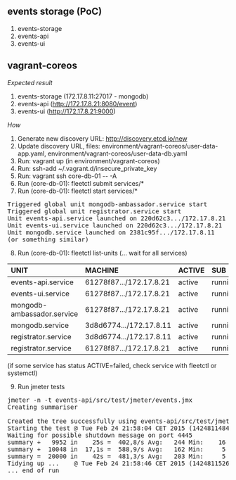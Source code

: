 events storage (PoC)
--------------------

1. events-storage
2. events-api
3. events-ui

vagrant-coreos
--------------

*Expected result*

1. events-storage (172.17.8.11:27017 - mongodb)
2. events-api (http://172.17.8.21:8080/event)
3. events-ui (http://172.17.8.21:9000)

*How*

1. Generate new discovery URL: http://discovery.etcd.io/new
2. Update discovery URL, files: environment/vagrant-coreos/user-data-app.yaml, environment/vagrant-coreos/user-data-db.yaml
3. Run: vagrant up (in environment/vagrant-coreos)
4. Run: ssh-add ~/.vagrant.d/insecure_private_key
5. Run: vagrant ssh core-db-01 -- -A
6. Run (core-db-01): fleetctl submit services/*
7. Run (core-db-01): fleetctl start services/*

<pre>
Triggered global unit mongodb-ambassador.service start
Triggered global unit registrator.service start
Unit events-api.service launched on 220d62c3.../172.17.8.21
Unit events-ui.service launched on 220d62c3.../172.17.8.21
Unit mongodb.service launched on 2381c95f.../172.17.8.11
(or something similar)
</pre>

8. Run (core-db-01): fleetctl list-units (... wait for all services)

UNIT				        |MACHINE			        |ACTIVE	|SUB
:---------------------------|:--------------------------|:------|:------
events-api.service		    |61278f87.../172.17.8.21	|active	|running
events-ui.service		    |61278f87.../172.17.8.21	|active	|running
mongodb-ambassador.service	|61278f87.../172.17.8.21	|active	|running
mongodb.service			    |3d8d6774.../172.17.8.11	|active	|running
registrator.service		    |3d8d6774.../172.17.8.11	|active	|running
registrator.service		    |61278f87.../172.17.8.21	|active	|running

(if some service has status ACTIVE=failed, check service with fleetctl or systemctl)

9. Run jmeter tests

<pre>
jmeter -n -t events-api/src/test/jmeter/events.jmx
Creating summariser <summary>
Created the tree successfully using events-api/src/test/jmeter/events.jmx
Starting the test @ Tue Feb 24 21:58:04 CET 2015 (1424811484804)
Waiting for possible shutdown message on port 4445
summary +   9952 in    25s =  402,8/s Avg:   244 Min:    16 Max:  4052 Err:     0 (0,00%) Active: 100 Started: 100 Finished: 0
summary +  10048 in  17,1s =  588,9/s Avg:   162 Min:     5 Max:   429 Err:     0 (0,00%) Active: 0 Started: 100 Finished: 100
summary =  20000 in    42s =  481,3/s Avg:   203 Min:     5 Max:  4052 Err:     0 (0,00%)
Tidying up ...    @ Tue Feb 24 21:58:46 CET 2015 (1424811526849)
... end of run
</pre>
